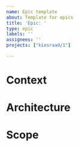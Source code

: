 ```yaml
---
name: Epic template
about: Template for epics
title: 'Epic: '
type: epic
labels: ''
assignees: ''
projects: ["kiesraad/1"]

---
```


# Context
<!--
Describe the context of the epic. Where does it fit into the process?
Which related features have been built already? Which will be built at a later time?
-->

# Architecture
<!--
What architectural considerations are relevant to this epic?
Does this epic require significant architectural changes?
What's the basic structure of what's going to be built?
-->

# Scope
<!--
While describing the scope and/or creating sub-issues, split up the epic in a way
that allows for small PRs.
-->

<!--
To consider for the scope:
- functionality to be implemented (include a link to the design)
- handling multiple users interacting with the same data
- audit logging
- refactorings
- documentation: use cases, dev documentation, user documentation
- knowledge sharing
- anything else?
-->
